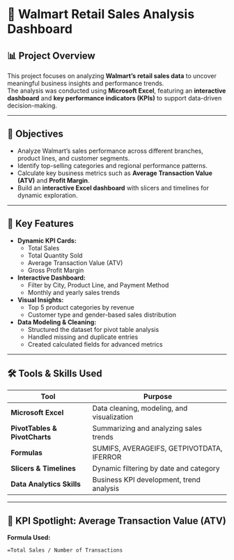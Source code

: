 # 🛒 Walmart Retail Sales Analysis Dashboard

## 📊 Project Overview
This project focuses on analyzing **Walmart’s retail sales data** to uncover meaningful business insights and performance trends.  
The analysis was conducted using **Microsoft Excel**, featuring an **interactive dashboard** and **key performance indicators (KPIs)** to support data-driven decision-making.

---

## 🎯 Objectives
- Analyze Walmart’s sales performance across different branches, product lines, and customer segments.  
- Identify top-selling categories and regional performance patterns.  
- Calculate key business metrics such as **Average Transaction Value (ATV)** and **Profit Margin**.  
- Build an **interactive Excel dashboard** with slicers and timelines for dynamic exploration.

---

## 🧩 Key Features
- **Dynamic KPI Cards:**
  - Total Sales  
  - Total Quantity Sold  
  - Average Transaction Value (ATV)  
  - Gross Profit Margin  
- **Interactive Dashboard:**
  - Filter by City, Product Line, and Payment Method  
  - Monthly and yearly sales trends  
- **Visual Insights:**
  - Top 5 product categories by revenue  
  - Customer type and gender-based sales distribution  
- **Data Modeling & Cleaning:**
  - Structured the dataset for pivot table analysis  
  - Handled missing and duplicate entries  
  - Created calculated fields for advanced metrics  

---

## 🛠️ Tools & Skills Used
| Tool | Purpose |
|------|----------|
| **Microsoft Excel** | Data cleaning, modeling, and visualization |
| **PivotTables & PivotCharts** | Summarizing and analyzing sales trends |
| **Formulas** | SUMIFS, AVERAGEIFS, GETPIVOTDATA, IFERROR |
| **Slicers & Timelines** | Dynamic filtering by date and category |
| **Data Analytics Skills** | Business KPI development, trend analysis |

---

## 🧮 KPI Spotlight: Average Transaction Value (ATV)
**Formula Used:**
```excel
=Total Sales / Number of Transactions

